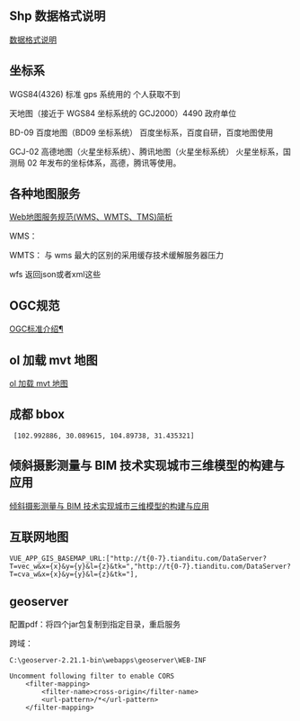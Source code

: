 <!--
 * @Descripttion: 
 * @version: 
 * @Author: zl
 * @Date: 2022-09-21 17:46:26
 * @LastEditors: zl
 * @LastEditTime: 2022-09-29 10:44:13
-->
## Shp 数据格式说明

[数据格式说明](https://zhuanlan.zhihu.com/p/362478883)

## 坐标系

WGS84(4326) 标准 gps 系统用的 个人获取不到

天地图（接近于 WGS84 坐标系统的 GCJ2000）4490 政府单位

BD-09 百度地图（BD09 坐标系统） 百度坐标系，百度自研，百度地图使用

GCJ-02 高德地图（火星坐标系统）、腾讯地图（火星坐标系统） 火星坐标系，国测局 02 年发布的坐标体系，高德，腾讯等使用。



## 各种地图服务
[Web地图服务规范(WMS、WMTS、TMS)简析](https://blog.csdn.net/oYinHeZhiGuang/article/details/115731622)

WMS：

WMTS： 与 wms 最大的区别的采用缓存技术缓解服务器压力

wfs 返回json或者xml这些


## OGC规范
[OGC标准介绍¶](https://www.osgeo.cn/doc_ogcstd/ogc_standard/index.html)

## ol 加载 mvt 地图

[ol 加载 mvt 地图](./ol加载mvt.md)

## 成都 bbox

` [102.992886, 30.089615, 104.89738, 31.435321]`

## 倾斜摄影测量与 BIM 技术实现城市三维模型的构建与应用

[倾斜摄影测量与 BIM 技术实现城市三维模型的构建与应用](./倾斜摄影测量与BIM技术实现城市三维模型的构建与应用.md)



## 互联网地图

`VUE_APP_GIS_BASEMAP_URL:["http://t{0-7}.tianditu.com/DataServer?T=vec_w&x={x}&y={y}&l={z}&tk=","http://t{0-7}.tianditu.com/DataServer?T=cva_w&x={x}&y={y}&l={z}&tk="],`




## geoserver

配置pdf：将四个jar包复制到指定目录，重启服务


跨域：

`C:\geoserver-2.21.1-bin\webapps\geoserver\WEB-INF`

```
Uncomment following filter to enable CORS
    <filter-mapping>
        <filter-name>cross-origin</filter-name>
        <url-pattern>/*</url-pattern>
    </filter-mapping>
 ```